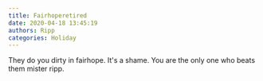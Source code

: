 ```yaml
---
title: Fairhoperetired
date: 2020-04-18 13:45:19
authors: Ripp
categories: Holiday
---
```


 They do you dirty in fairhope.
It's a shame. You are the only one who beats them mister ripp.